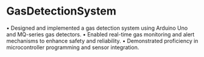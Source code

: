 # GasDetectionSystem
• Designed and implemented a gas detection system using Arduino Uno and MQ-series gas detectors. 
• Enabled real-time gas monitoring and alert mechanisms to enhance safety and reliability. 
• Demonstrated proficiency in microcontroller programming and sensor integration. 
